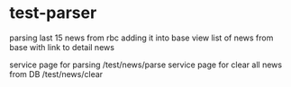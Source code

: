 # test-parser

parsing last 15 news from rbc 
adding it into base
view list of news from base with link to detail news

service page for parsing /test/news/parse
service page for clear all news from DB /test/news/clear
